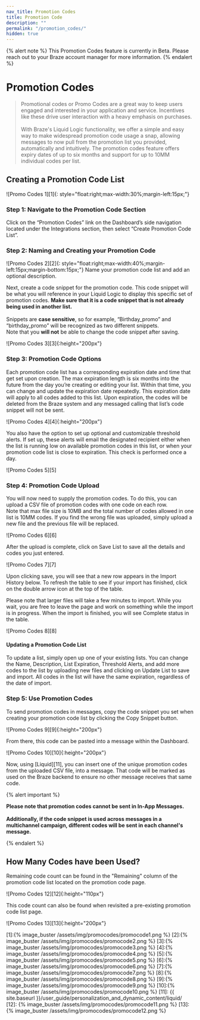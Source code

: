 ```yaml
---
nav_title: Promotion Codes
title: Promotion Code
description: ""
permalink: "/promotion_codes/"
hidden: true
---
```

{% alert note %}
This Promotion Codes feature is currently in Beta. Please reach out to your Braze account manager for more information.
{% endalert %}

# Promotion Codes

> Promotional codes or Promo Codes are a great way to keep users engaged and interested in your application and service. Incentives like these drive user interaction with a heavy emphasis on purchases. <br><br>With Braze's Liquid Logic functionality, we offer a simple and easy way to make widespread promotion code usage a snap, allowing messages to now pull from the promotion list you provided, automatically and intuitively. The promotion codes feature offers expiry dates of up to six months and support for up to 10MM individual codes per list.

## Creating a Promotion Code List

![Promo Codes 1][1]{: style="float:right;max-width:30%;margin-left:15px;"}
### Step 1: Navigate to the Promotion Code Section

Click on the “Promotion Codes” link on the Dashboard’s side navigation located under the Integrations section, then select “Create Promotion Code List”.

### Step 2: Naming and Creating your Promotion Code
![Promo Codes 2][2]{: style="float:right;max-width:40%;margin-left:15px;margin-bottom:15px;"}
Name your promotion code list and add an optional description.

Next, create a code snippet for the promotion code. This code snippet will be what you will reference in your Liquid Logic to display this specific set of promotion codes. __Make sure that it is a code snippet that is not already being used in another list.__<br><br> Snippets are __case sensitive__, so for example, “Birthday_promo” and “birthday_promo” will be recognized as two different snippets. <br>Note that you __will not__ be able to change the code snippet after saving.

![Promo Codes 3][3]{:height="200px"}

### Step 3: Promotion Code Options

Each promotion code list has a corresponding expiration date and time that get set upon creation. The max expiration length is six months into the future from the day you’re creating or editing your list. Within that time, you can change and update the expiration date repeatedly. This expiration date will apply to all codes added to this list. Upon expiration, the codes will be deleted from the Braze system and any messaged calling that list’s code snippet will not be sent.

![Promo Codes 4][4]{:height="200px"}

You also have the option to set up optional and customizable threshold alerts. If set up, these alerts will email the designated recipient either when the list is running low on available promotion codes in this list, or when your promotion code list is close to expiration. This check is performed once a day.

![Promo Codes 5][5]

### Step 4: Promotion Code Upload

You will now need to supply the promotion codes. To do this, you can upload a CSV file of promotion codes with one code on each row. <br>Note that max file size is 10MB and the total number of codes allowed in one list is 10MM codes. 
If you find the wrong file was uploaded, simply upload a new file and the previous file will be replaced.

![Promo Codes 6][6]

After the upload is complete, click on Save List to save all the details and codes you just entered.

![Promo Codes 7][7]

Upon clicking save, you will see that a new row appears in the Import History below. To refresh the table to see if your import has finished, click on the double arrow icon at the top of the table. 

Please note that larger files will take a few minutes to import. While you wait, you are free to leave the page and work on something while the import is in progress. When the import is finished, you will see Complete status in the table.

![Promo Codes 8][8]

#### Updating a Promotion Code List

To update a list, simply open up one of your existing lists. You can change the Name, Description, List Expiration, Threshold Alerts, and add more codes to the list by uploading new files and clicking on Update List to save and import.
All codes in the list will have the same expiration, regardless of the date of import.

### Step 5: Use Promotion Codes

To send promotion codes in messages, copy the code snippet you set when creating your promotion code list by clicking the Copy Snippet button.

![Promo Codes 9][9]{:height="200px"}

From there, this code can be pasted into a message within the Dashboard.

![Promo Codes 10][10]{:height="200px"}

Now, using [Liquid][11], you can insert one of the unique promotion codes from the uploaded CSV file, into a message. That code will be marked as used on the Braze backend to ensure no other message receives that same code.

{% alert important %}

__Please note that promotion codes cannot be sent in In-App Messages.__
<br><br>
__Additionally, if the code snippet is used across messages in a multichannel campaign, different codes will be sent in each channel's message.__

{% endalert %}

## How Many Codes have been Used?

Remaining code count can be found in the "Remaining" column of the promotion code list located on the promotion code page.

![Promo Codes 12][12]{:height="110px"}

This code count can also be found when revisited a pre-existing promotion code list page. 

![Promo Codes 13][13]{:height="200px"}

[1]:{% image_buster /assets/img/promocodes/promocode1.png %}
[2]:{% image_buster /assets/img/promocodes/promocode2.png %}
[3]:{% image_buster /assets/img/promocodes/promocode3.png %}
[4]:{% image_buster /assets/img/promocodes/promocode4.png %}
[5]:{% image_buster /assets/img/promocodes/promocode5.png %}
[6]:{% image_buster /assets/img/promocodes/promocode6.png %}
[7]:{% image_buster /assets/img/promocodes/promocode7.png %}
[8]:{% image_buster /assets/img/promocodes/promocode8.png %}
[9]:{% image_buster /assets/img/promocodes/promocode9.png %}
[10]:{% image_buster /assets/img/promocodes/promocode10.png %}
[11]: {{ site.baseurl }}/user_guide/personalization_and_dynamic_content/liquid/
[12]: {% image_buster /assets/img/promocodes/promocode11.png %}
[13]: {% image_buster /assets/img/promocodes/promocode12.png %}






